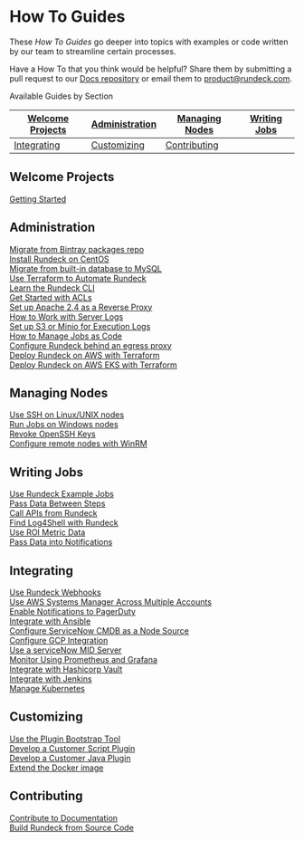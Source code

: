 # How To Guides

These *How To Guides* go deeper into topics with examples or code written by our team to streamline certain processes.

Have a How To that you think would be helpful?  Share them by submitting a pull request to our [Docs repository](https://github.com/rundeck/) or email them to [product@rundeck.com](mailto:product@rundeck.com).

Available Guides by Section

| [Welcome Projects](#welcome-projects) | [Administration](#administration) | [Managing Nodes](#managing-nodes) | [Writing Jobs](#writing-jobs) |
|--------------------|------------------|------------------|----------------|
| [Integrating](#integrating) | [Customizing](#customizing) | [Contributing](#contributing) |  |

## Welcome Projects
[Getting Started](/learning/howto/welcome-project-starter.md)

## Administration
[Migrate from Bintray packages repo](/learning/howto/migrate-to-rundeck-packages-repo.md)  
[Install Rundeck on CentOS](/learning/howto/install-centos.md)  
[Migrate from built-in database to MySQL](/learning/howto/migrate-to-mysql.md)  
[Use Terraform to Automate Rundeck](/learning/howto/use-terraform-provider.md)  
[Learn the Rundeck CLI](/learning/howto/learn-rd-cli.md)  
[Get Started with ACLs](/learning/howto/acl_basic_examples.md)  
[Set up Apache 2.4 as a Reverse Proxy](/learning/howto/apache2-proxy-gssapi.md)  
[How to Work with Server Logs](/learning/howto/workinglogs.md)  
[Set up S3 or Minio for Execution Logs](/learning/howto/S3-minio.md)  
[How to Manage Jobs as Code](learning/howto/how2scm.md)  
[Configure Rundeck behind an egress proxy](/learning/howto/egress-proxy.md)  
[Deploy Rundeck on AWS with Terraform](/learning/howto/how2-terra-rd-aws.md)  
[Deploy Rundeck on AWS EKS with Terraform](/learning/howto/how2-terra-rd-eks.md)  

## Managing Nodes
[Use SSH on Linux/UNIX nodes](/learning/howto/ssh-on-linux-nodes.md)  
[Run Jobs on Windows nodes](/learning/howto/configuring-windows-nodes.md)  
[Revoke OpenSSH Keys](/learning/howto/revoke-ssh-keys.md)  
[Configure remote nodes with WinRM](/learning/howto/how2winrm-rundeck.md)  

## Writing Jobs
[Use Rundeck Example Jobs](/learning/howto/use-example-jobs.md)  
[Pass Data Between Steps](/learning/howto/passing-variables.md)  
[Call APIs from Rundeck](/learning/howto/calling-apis.md)  
[Find Log4Shell with Rundeck](/learning/howto/log4shell.md)  
[Use ROI Metric Data](/learning/howto/use-roi-metrics.md)  
[Pass Data into Notifications](/learning/howto/env-in-notifications.md)  

## Integrating
[Use Rundeck Webhooks](/learning/howto/using-webhooks.md)  
[Use AWS Systems Manager Across Multiple Accounts](/learning/howto/cross-account-aws-ssm.md)  
[Enable Notifications to PagerDuty](/learning/howto/pagerduty-notification.md)  
[Integrate with Ansible](/learning/howto/using-ansible.md)  
[Configure ServiceNow CMDB as a Node Source](/learning/howto/config-sn-nodesource.md)  
[Configure GCP Integration](/learning/howto/configure-gcp-plugins.md)  
[Use a serviceNow MID Server](/learning/howto/sn-midserver.md)  
[Monitor Using Prometheus and Grafana](/learning/howto/rundeck-exporter.md)  
[Integrate with Hashicorp Vault](/learning/howto/vault-integration.md)  
[Integrate with Jenkins](/learning/howto/howtojenkins.md)  
[Manage Kubernetes](/learning/howto/how2kube.md)  

## Customizing
[Use the Plugin Bootstrap Tool](/learning/howto/plugin-bootstrap.md)  
[Develop a Customer Script Plugin](/learning/howto/custom-script-plugin-hello-world.md)  
[Develop a Customer Java Plugin](/learning/howto/java-plugin.md)  
[Extend the Docker image](/learning/howto/how2extenddocker.md)  

## Contributing
[Contribute to Documentation](/learning/howto/update-rundeck-docs.md)  
[Build Rundeck from Source Code](/learning/howto/build-rundeck.md)  